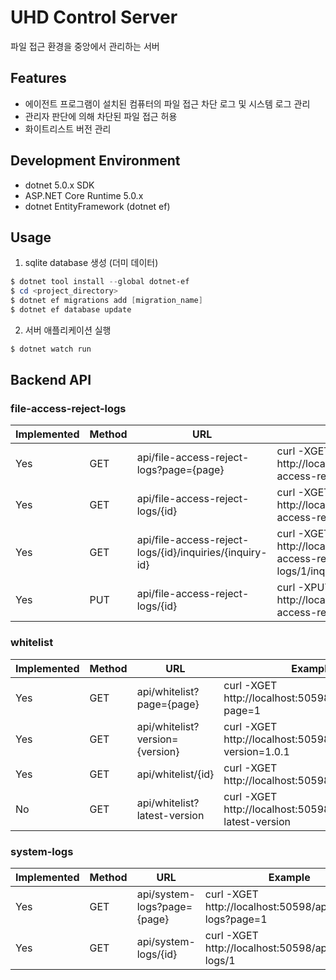 # UHD Control Server
파일 접근 환경을 중앙에서 관리하는 서버

## Features
- 에이전트 프로그램이 설치된 컴퓨터의 파일 접근 차단 로그 및 시스템 로그 관리
- 관리자 판단에 의해 차단된 파일 접근 허용
- 화이트리스트 버전 관리

## Development Environment
- dotnet 5.0.x SDK
- ASP.NET Core Runtime 5.0.x
- dotnet EntityFramework (dotnet ef)

## Usage
1. sqlite database 생성 (더미 데이터)
``` powershell
$ dotnet tool install --global dotnet-ef
$ cd <project_directory>
$ dotnet ef migrations add [migration_name]
$ dotnet ef database update
```
2. 서버 애플리케이션 실행
``` powershell
$ dotnet watch run
```

## Backend API
### file-access-reject-logs
|Implemented|Method|URL|Example|
|--|--|--|--|
|Yes|GET|api/file-access-reject-logs?page={page}|curl -XGET http://localhost:50598/api/file-access-reject-logs?page=1|
|Yes|GET|api/file-access-reject-logs/{id}|curl -XGET http://localhost:50598/api/file-access-reject-logs/1|
|Yes|GET|api/file-access-reject-logs/{id}/inquiries/{inquiry-id}|curl -XGET http://localhost:50598/api/file-access-reject-logs/1/inquiries/1|
|Yes|PUT|api/file-access-reject-logs/{id}|curl -XPUT http://localhost:50598/api/file-access-reject-logs/1|

### whitelist
|Implemented|Method|URL|Example|
|--|--|--|--|
|Yes|GET|api/whitelist?page={page}|curl -XGET http://localhost:50598/api/whitelist?page=1|
|Yes|GET|api/whitelist?version={version}|curl -XGET http://localhost:50598/api/whitelist?version=1.0.1|
|Yes|GET|api/whitelist/{id}|curl -XGET http://localhost:50598/api/whitelist/1|
|No|GET|api/whitelist?latest-version|curl -XGET http://localhost:50598/api/whitelist?latest-version|

### system-logs
|Implemented|Method|URL|Example|
|--|--|--|--|
|Yes|GET|api/system-logs?page={page}|curl -XGET http://localhost:50598/api/system-logs?page=1|
|Yes|GET|api/system-logs/{id}|curl -XGET http://localhost:50598/api/system-logs/1|
